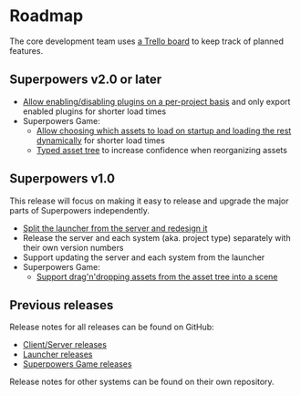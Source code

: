 # Roadmap

The core development team uses [a Trello board](https://trello.com/b/eQUeNKrq/superpowers) to keep track of planned features.

## Superpowers v2.0 or later

 * [Allow enabling/disabling plugins on a per-project basis](https://github.com/superpowers/superpowers/issues/73) and only export enabled plugins for shorter load times
 * Superpowers Game:
   * [Allow choosing which assets to load on startup and loading the rest dynamically](https://github.com/superpowers/superpowers-game/issues/33) for shorter load times
   * [Typed asset tree](https://github.com/superpowers/superpowers-game/issues/35) to increase confidence when reorganizing assets

## Superpowers v1.0

This release will focus on making it easy to release and upgrade the major parts of Superpowers independently.

 * [Split the launcher from the server and redesign it](https://trello.com/c/IVEnTXCe/701-redesign-launcher)
 * Release the server and each system (aka. project type) separately with their own version numbers
 * Support updating the server and each system from the launcher
 * Superpowers Game:
   * [Support drag'n'dropping assets from the asset tree into a scene](https://github.com/superpowers/superpowers-game/issues/30)

## Previous releases

Release notes for all releases can be found on GitHub:

  * [Client/Server releases](https://github.com/superpowers/superpowers/releases)
  * [Launcher releases](https://github.com/superpowers/superpowers-launcher/releases)
  * [Superpowers Game releases](https://github.com/superpowers/superpowers-game/releases)

Release notes for other systems can be found on their own repository.
